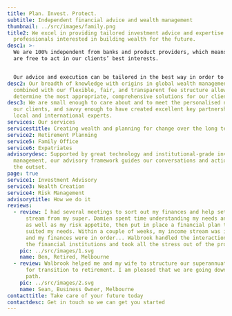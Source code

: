 ```yaml
---
title: Plan. Invest. Protect.
subtitle: Independent financial advice and wealth management
thumbnail: ../src/images/family.png
title2: We excel in providing tailored investment advice and expertise for
  professionals interested in building wealth for the future.
desc1: >-
  We are 100% independent from banks and product providers, which means that we
  are free to act in our clients’ best interests. 


  Our advice and execution can be tailored in the best way in order to meet your investment objectives and to realise your vision.
desc2: Our breadth of knowledge with origins in global wealth management,
  combined with our flexible, fair, and transparent fee structure allows us to
  determine the most appropriate, comprehensive solutions for our clients.
desc3: We are small enough to care about and to meet the personalised needs of
  our clients, and savvy enough to have created excellent key partnerships with
  local and international experts.
services: Our services
servicestitle: Creating wealth and planning for change over the long term
service2: Retirement Planning
service5: Family Office
service6: Expatriates
advisorydesc: Supported by great technology and institutional-grade investment
  management, our advisory framework guides our conversations and actions from
  the outset.
page: true
service1: Investment Advisory
service3: Wealth Creation
service4: Risk Management
advisorytitle: How we do it
reviews:
  - review: I had several meetings to sort out my finances and help set up an income
      stream from my super. Damien spent time understanding my needs and wants
      as well as my risk appetite, then put in place a financial plan that
      suited my needs. Within a couple of weeks, my income stream was in place
      and my finances were in order... Walbrook handled the interactions with
      the financial institutions and took all the stress out of the process.
    pic: ../src/images/1.svg
    name: Ben, Retired, Melbourne
  - review: Walbrook helped me and my wife to structure our superannuation and allow
      for transition to retirement. I am pleased that we are going down a safe
      path.
    pic: ../src/images/2.svg
    name: Sean, Business Owner, Melbourne
contacttitle: Take care of your future today
contactdesc: Get in touch so we can get you started
---
```

